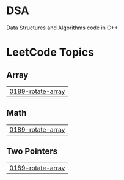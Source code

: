 # DSA
Data Structures and Algorithms code in C++

<!---LeetCode Topics Start-->
# LeetCode Topics
## Array
|  |
| ------- |
| [0189-rotate-array](https://github.com/Shantanu01B/DSA/tree/master/0189-rotate-array) |
## Math
|  |
| ------- |
| [0189-rotate-array](https://github.com/Shantanu01B/DSA/tree/master/0189-rotate-array) |
## Two Pointers
|  |
| ------- |
| [0189-rotate-array](https://github.com/Shantanu01B/DSA/tree/master/0189-rotate-array) |
<!---LeetCode Topics End-->